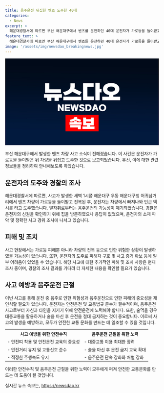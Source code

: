 ```yaml
---
title: 음주운전 뒤집힌 벤츠 도주한 40대
categories:
  - News
excerpt: >
  해운대경찰서에 따르면 부산 해운대구에서 벤츠를 운전하던 40대 운전자가 가로등을 들이받고 차량을 뒤집은 후 도주했습니다. 사고 현장에서는 운전자의 지갑과 휴대전화가 발견되었고, 경찰은 운전자의 소재를 파악하고 상황을 조사 중입니다. 사람들의 이목을 끄는 클릭 요소가 존재하는 이야기를 기사로 다듬어보세요.
feature_text: >
  해운대경찰서에 따르면 부산 해운대구에서 벤츠를 운전하던 40대 운전자가 가로등을 들이받고 차량을 뒤집은 후 도주했습니다. 사고 현장에서는 운전자의 지갑과 휴대전화가 발견되었고, 경찰은 운전자의 소재를 파악하고 상황을 조사 중입니다. 사람들의 이목을 끄는 클릭 요소가 존재하는 이야기를 기사로 다듬어보세요.
image: '/assets/img/newsdao_breakingnews.jpg'
---
```


<p><img src="/assets/img/newsdao_breakingnews.jpg" alt="koreaapp 속보" /></p>

<p>부산 해운대구에서 발생한 벤츠 차량 사고 소식이 전해졌습니다. 이 사건은 운전자가 가로등을 들이받은 뒤 차량을 뒤집고 도주한 것으로 보고되었습니다. 우선, 이에 대한 관련 정보들을 정리하여 안내해보도록 하겠습니다. </p>

<h2 data-ke-size="size26">운전자의 도주와 경찰의 조사</h2>

<p data-ke-size="size16">해운대경찰서에 따르면, 사고가 발생한 새벽 1시쯤 해운대구 우동 해운대구청 어귀삼거리에서 벤츠 차량이 가로등을 들이받고 전복된 후, 운전자는 차량에서 빠져나와 인근 택시를 타고 도주했습니다. 발자취로부터는 음주운전의 가능성이 제기되었습니다. 경찰은 운전자의 신원을 확인하기 위해 집을 방문하였으나 응답이 없었으며, 운전자의 소재 파악 및 정확한 사고 경위 조사에 나서고 있습니다.</p>

<h2 data-ke-size="size26">피해 및 조치</h2>

<p data-ke-size="size16">사고 현장에서는 가로등 피해뿐 아니라 차량의 전복 등으로 인한 위험한 상황이 발생하였을 가능성이 있습니다. 또한, 운전자의 도주로 피해자 구호 및 사고 증거 확보 등에 일부 어려움이 있었을 수 있습니다. 해당 사고에 대한 추가적인 피해 및 조치 사항은 현재 조사 중이며, 경찰의 조사 결과를 기다려 더 자세한 내용을 확인할 필요가 있습니다.</p>

<h2 data-ke-size="size26">사고 예방과 음주운전 근절</h2>

<p data-ke-size="size16">이번 사고를 통해 운전 중 음주로 인한 위험성과 음주운전으로 인한 피해의 중요성을 재인식할 필요가 있습니다. 운전자는 안전운전 및 교통법규 준수가 필수적이며, 음주운전 사고로부터 자신과 타인을 지키기 위해 안전운전에 노력해야 합니다. 또한, 술먹을 경우 대중교통을 활용하거나 술을 마신 후 운전을 절대 금지하는 것이 중요합니다. 이로써 사고의 발생을 예방하고, 모두가 안전한 교통 문화를 만드는 데 일조할 수 있을 것입니다.</p>

<table>
    <tr>
        <th style="text-align: center;">사고 예방을 위한 안전수칙</th>
        <th style="text-align: center;">음주운전 근절을 위한 노력</th>
    </tr>
    <tr>
        <td style="text-align: left;">- 안전띠 착용 및 안전운전 교육의 중요성</td>
        <td style="text-align: left;">- 대중교통 이용 최대한 장려</td>
    </tr>
    <tr>
        <td style="text-align: left;">- 안전거리 유지 및 교통신호 준수</td>
        <td style="text-align: left;">- 술을 마신 후 운전 금지 교육 확대</td>
    </tr>
    <tr>
        <td style="text-align: left;">- 적정한 주행속도 유지</td>
        <td style="text-align: left;">- 음주운전 단속 강화와 처벌 강화</td>
    </tr>
</table>

<p>이러한 안전수칙 및 음주운전 근절을 위한 노력이 모두에게 퍼져 안전한 교통문화를 만드는 데 도움이 될 것입니다.</p>
실시간 뉴스 속보는, <a href="https://newsdao.kr" rel="dofollow">https://newsdao.kr</a>


